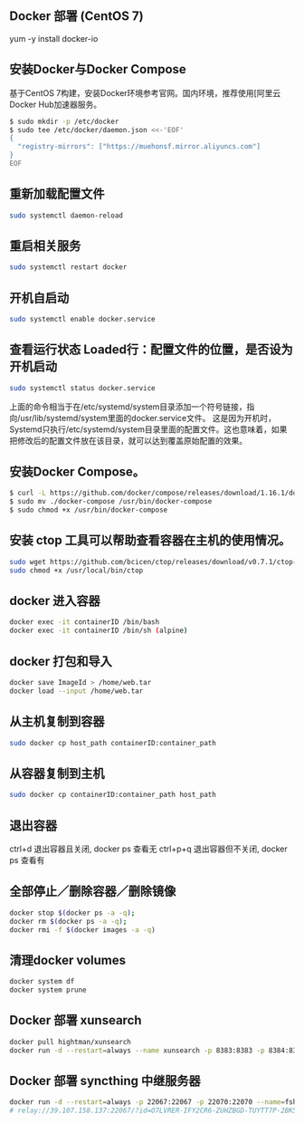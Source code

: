 ## Docker 部署 (CentOS 7)
yum -y install docker-io

## 安装Docker与Docker Compose
基于CentOS 7构建，安装Docker环境参考官网。国内环境，推荐使用[阿里云Docker Hub加速器服务。
```sh
$ sudo mkdir -p /etc/docker
$ sudo tee /etc/docker/daemon.json <<-'EOF'
{
  "registry-mirrors": ["https://muehonsf.mirror.aliyuncs.com"]
}
EOF
```
## 重新加载配置文件
```sh
sudo systemctl daemon-reload
```
## 重启相关服务
```sh
sudo systemctl restart docker
```
## 开机自启动
```sh
sudo systemctl enable docker.service
```
## 查看运行状态 Loaded行：配置文件的位置，是否设为开机启动
```sh
sudo systemctl status docker.service 
```

上面的命令相当于在/etc/systemd/system目录添加一个符号链接，指向/usr/lib/systemd/system里面的docker.service文件。
这是因为开机时，Systemd只执行/etc/systemd/system目录里面的配置文件。这也意味着，如果把修改后的配置文件放在该目录，就可以达到覆盖原始配置的效果。

## 安装Docker Compose。
```sh
$ curl -L https://github.com/docker/compose/releases/download/1.16.1/docker-compose-`uname -s`-`uname -m` > ./docker-compose
$ sudo mv ./docker-compose /usr/bin/docker-compose
$ sudo chmod +x /usr/bin/docker-compose
```

## 安装 ctop 工具可以帮助查看容器在主机的使用情况。
```sh
sudo wget https://github.com/bcicen/ctop/releases/download/v0.7.1/ctop-0.7.1-linux-amd64 -O /usr/local/bin/ctop
sudo chmod +x /usr/local/bin/ctop
```

## docker 进入容器
```sh
docker exec -it containerID /bin/bash 
docker exec -it containerID /bin/sh (alpine)
```

## docker 打包和导入
```sh
docker save ImageId > /home/web.tar
docker load --input /home/web.tar
```
## 从主机复制到容器
```sh
sudo docker cp host_path containerID:container_path
```
## 从容器复制到主机
```sh
sudo docker cp containerID:container_path host_path
```

## 退出容器
ctrl+d 退出容器且关闭, docker ps 查看无
ctrl+p+q 退出容器但不关闭, docker ps 查看有

## 全部停止／删除容器／删除镜像
```sh
docker stop $(docker ps -a -q);
docker rm $(docker ps -a -q);
docker rmi -f $(docker images -a -q)
```

## 清理docker volumes
```sh
docker system df
docker system prune
```

## Docker 部署 xunsearch
```sh
docker pull hightman/xunsearch
docker run -d --restart=always --name xunsearch -p 8383:8383 -p 8384:8384 -v /home/docer/xunsearch/data:/usr/local/xunsearch/data hightman/xunsearch:latest
```

## Docker 部署 syncthing 中继服务器
```sh
docker run -d --restart=always -p 22067:22067 -p 22070:22070 --name=fshd_relay kylemanna/syncthing-relay
# relay://39.107.158.137:22067/?id=O7LVRER-IFY2CR6-ZUHZBGD-TUYTT7P-2BK5JPC-AVLLTVE-UTBAFZX-O3VBFQY&pingInterval=1m0s&networkTimeout=2m0s&sessionLimitBps=0&globalLimitBps=0&statusAddr=:22070&providedBy=
```


